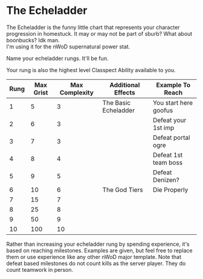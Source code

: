 # The Echeladder
The Echeladder is the funny little chart that represents your character progression in homestuck. It may or may not be part of sburb? What about boonbucks? Idk man.  
I'm using it for the nWoD supernatural power stat.  

Name your echeladder rungs. It'll be fun.

Your rung is also the highest level Classpect Ability available to you.

| Rung | Max Grist | Max Complexity | Additional Effects | Example To Reach |
|------|-----------|----------------|--------------------|----------|
| 1    | 5         | 3              |The Basic Echeladder|You start here goofus|
| 2    | 6         | 3              |                    |Defeat your 1st imp|
| 3    | 7         | 3              |                    |Defeat portal ogre|
| 4    | 8         | 4              |                    |Defeat 1st team boss|
| 5    | 9         | 5              |                    |Defeat Denizen?|
| 6    | 10        | 6              |The God Tiers       |Die Properly|
| 7    | 15        | 7              |                    | |
| 8    | 25        | 8              |                    | |
| 9    | 50        | 9              |                    | |
| 10   | 100       | 10             |                    | |

Rather than increasing your echeladder rung by spending experience, it's based on reaching milestones. Examples are given, but feel free to replace them or use experience like any other nWoD major template.
Note that defeat based milestones do not count kills as the server player. They do count teamwork in person.

